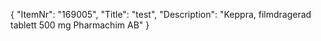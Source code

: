 {
  "ItemNr": "169005",
  "Title": "test",
  "Description": "Keppra, filmdragerad tablett 500 mg Pharmachim AB"
}